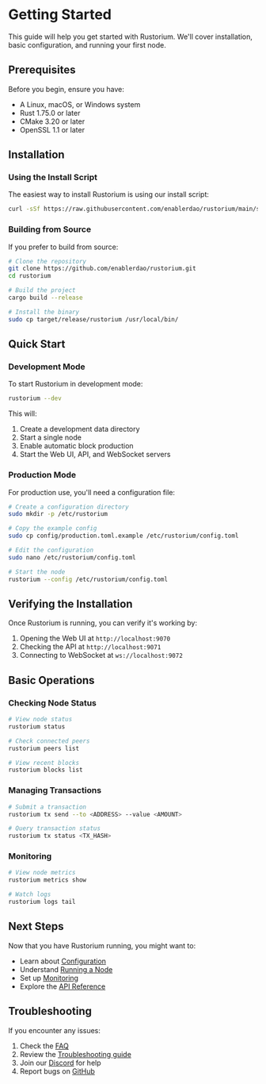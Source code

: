 # Getting Started

This guide will help you get started with Rustorium. We'll cover installation, basic configuration, and running your first node.

## Prerequisites

Before you begin, ensure you have:

- A Linux, macOS, or Windows system
- Rust 1.75.0 or later
- CMake 3.20 or later
- OpenSSL 1.1 or later

## Installation

### Using the Install Script

The easiest way to install Rustorium is using our install script:

```bash
curl -sSf https://raw.githubusercontent.com/enablerdao/rustorium/main/scripts/install.sh | bash
```

### Building from Source

If you prefer to build from source:

```bash
# Clone the repository
git clone https://github.com/enablerdao/rustorium.git
cd rustorium

# Build the project
cargo build --release

# Install the binary
sudo cp target/release/rustorium /usr/local/bin/
```

## Quick Start

### Development Mode

To start Rustorium in development mode:

```bash
rustorium --dev
```

This will:
1. Create a development data directory
2. Start a single node
3. Enable automatic block production
4. Start the Web UI, API, and WebSocket servers

### Production Mode

For production use, you'll need a configuration file:

```bash
# Create a configuration directory
sudo mkdir -p /etc/rustorium

# Copy the example config
sudo cp config/production.toml.example /etc/rustorium/config.toml

# Edit the configuration
sudo nano /etc/rustorium/config.toml

# Start the node
rustorium --config /etc/rustorium/config.toml
```

## Verifying the Installation

Once Rustorium is running, you can verify it's working by:

1. Opening the Web UI at `http://localhost:9070`
2. Checking the API at `http://localhost:9071`
3. Connecting to WebSocket at `ws://localhost:9072`

## Basic Operations

### Checking Node Status

```bash
# View node status
rustorium status

# Check connected peers
rustorium peers list

# View recent blocks
rustorium blocks list
```

### Managing Transactions

```bash
# Submit a transaction
rustorium tx send --to <ADDRESS> --value <AMOUNT>

# Query transaction status
rustorium tx status <TX_HASH>
```

### Monitoring

```bash
# View node metrics
rustorium metrics show

# Watch logs
rustorium logs tail
```

## Next Steps

Now that you have Rustorium running, you might want to:

- Learn about [Configuration](configuration.md)
- Understand [Running a Node](running-node.md)
- Set up [Monitoring](monitoring.md)
- Explore the [API Reference](../api/rest.md)

## Troubleshooting

If you encounter any issues:

1. Check the [FAQ](../appendix/faq.md)
2. Review the [Troubleshooting guide](../advanced/troubleshooting.md)
3. Join our [Discord](https://discord.gg/rustorium) for help
4. Report bugs on [GitHub](https://github.com/enablerdao/rustorium/issues)
